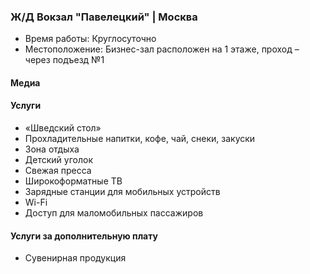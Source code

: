 
### Ж/Д Вокзал "Павелецкий" | Москва
* Время работы: Круглосуточно
* Местоположение: Бизнес-зал расположен на 1 этаже, проход – через  подъезд №1

#### Медиа

#### Услуги
* «Шведский стол»
* Прохладительные напитки, кофе, чай, снеки, закуски
* Зона отдыха
* Детский уголок
* Свежая пресса
* Широкоформатные ТВ
* Зарядные станции для мобильных устройств
* Wi-Fi
* Доступ для маломобильных пассажиров

#### Услуги за дополнительную плату 
* Сувенирная продукция
